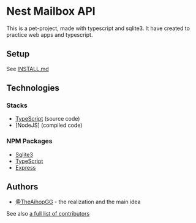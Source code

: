 # Nest Mailbox API

This is a pet-project, made with typescript and sqlite3. It have created to practice web apps and typescript.

## Setup

See [INSTALL.md](INSTALL.md)

## Technologies

### Stacks

- [TypeScript](https://www.typescriptlang.org/) (source code)
- [NodeJS] (compiled code)

### NPM Packages

- [Sqlite3](https://www.npmjs.com/package/sqlite3)
- [TypeScript](https://www.typescriptlang.org/)
- [Express](https://expressjs.com/)

## Authors

- [@TheAihopGG](https:\\github.com\TheAihopGG) - the realization and the main idea

See also [a full list of contributors](https://github.com/TheAihopGG/Nest-Mailbox-API/graphs/contributors)
